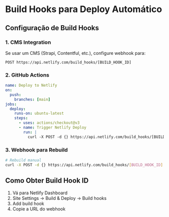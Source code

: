 # Build Hooks para Deploy Automático

## Configuração de Build Hooks

### 1. CMS Integration
Se usar um CMS (Strapi, Contentful, etc.), configure webhook para:
```
POST https://api.netlify.com/build_hooks/[BUILD_HOOK_ID]
```

### 2. GitHub Actions
```yaml
name: Deploy to Netlify
on:
  push:
    branches: [main]
jobs:
  deploy:
    runs-on: ubuntu-latest
    steps:
      - uses: actions/checkout@v3
      - name: Trigger Netlify Deploy
        run: |
          curl -X POST -d {} https://api.netlify.com/build_hooks/[BUILD_HOOK_ID]
```

### 3. Webhook para Rebuild
```bash
# Rebuild manual
curl -X POST -d {} https://api.netlify.com/build_hooks/[BUILD_HOOK_ID]
```

## Como Obter Build Hook ID

1. Vá para Netlify Dashboard
2. Site Settings → Build & Deploy → Build hooks
3. Add build hook
4. Copie a URL do webhook
